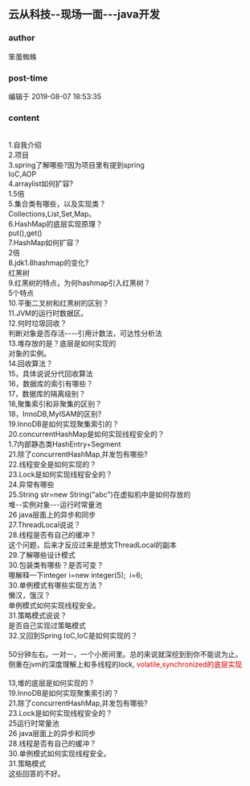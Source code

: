 ## 云从科技--现场一面---java开发
### author 
笨蛋蜘蛛
### post-time 

编辑于  2019-08-07 18:53:35
### content 
<div class="post-topic-des nc-post-content">
 <div>
  <br/>
 </div>
 <div>
  1.自我介绍
  <br/>
  2.项目
  <br/>
  3.spring了解哪些?因为项目里有提到spring
  <br/>
  IoC,AOP
  <br/>
  4.arraylist如何扩容?
  <br/>
  1.5倍
  <br/>
  5.集合类有哪些，以及实现类？
  <br/>
  Collections,List,Set,Map。
  <br/>
  6.HashMap的底层实现原理？
  <br/>
  put(),get()
  <br/>
  7.HashMap如何扩容？
  <br/>
  2倍
  <br/>
  8.jdk1.8hashmap的变化?
  <br/>
  红黑树
  <br/>
  9.红黑树的特点，为何hashmap引入红黑树？
  <br/>
  5个特点
  <br/>
  10.平衡二叉树和红黑树的区别？
  <br/>
  11.JVM的运行时数据区。
  <br/>
  12.何时垃圾回收？
  <br/>
  判断对象是否存活----引用计数法，可达性分析法
  <br/>
  13.堆存放的是？底层是如何实现的
  <br/>
  对象的实例。
  <br/>
  14.回收算法？
  <br/>
  15，具体说说分代回收算法
  <br/>
  16，数据库的索引有哪些？
  <br/>
  17，数据库的隔离级别？
  <br/>
  18,聚集索引和非聚集的区别？
  <br/>
  18，InnoDB,MyISAM的区别?
  <br/>
  19.InnoDB是如何实现聚集索引的？
  <br/>
  20.concurrentHashMap是如何实现线程安全的？
  <br/>
  1.7内部静态类HashEntry+Segment
  <br/>
  21.除了concurrentHashMap,并发包有哪些?
  <br/>
  22.线程安全是如何实现的？
  <br/>
  23.Lock是如何实现线程安全的？
  <br/>
  24.异常有哪些
  <br/>
  25.String str=new String("abc")在虚拟机中是如何存放的
  <br/>
  堆--实例对象---运行时常量池
  <br/>
  26 java层面上的异步和同步
  <br/>
  27.ThreadLocal说说？
  <br/>
  28.线程是否有自己的缓冲？
  <br/>
  这个问题，后来才反应过来是想文ThreadLocal的副本
  <br/>
  29.了解哪些设计模式
  <br/>
  30.包装类有哪些？是否可变？
  <br/>
  哪解释一下integer i=new integer(5);  i=6;
  <br/>
  30.单例模式有哪些实现方法？
  <br/>
  懒汉，饿汉？
  <br/>
  单例模式如何实现线程安全。
  <br/>
  31.策略模式说说？
  <br/>
  是否自己实现过策略模式
  <br/>
  32.又回到Spring IoC,IoC是如何实现的？
  <br/>
  <br/>
  50分钟左右。一对一，一个小房间里。总的来说就深挖到到你不能说为止。
 </div>
 <div>
  侧重在jvm的深度理解上和多线程的lock,
  <span style="color: rgb(204,0,0);">
   volatile,synchronized的底层实现
  </span>
 </div>
 <div>
  <br/>
  13,堆的底层是如何实现的？
  <br/>
  19.InnoDB是如何实现聚集索引的？
 </div>
 <div>
  <span>
   21.除了concurrentHashMap,并发包有哪些?
  </span>
  <br/>
  23.Lock是如何实现线程安全的？
  <br/>
  25运行时常量池
  <br/>
  26 java层面上的异步和同步
  <br/>
  28.线程是否有自己的缓冲？
  <br/>
  30.单例模式如何实现线程安全。
  <br/>
  31.策略模式
  <br/>
  这些回答的不好。
  <br/>
  <div>
   <br/>
  </div>
  <br/>
 </div>
</div>
